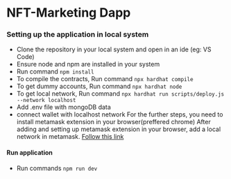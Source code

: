 # NFT-Marketing Dapp
### Setting up the application in local system


- Clone the repository in your local system and open in an ide (eg: VS Code)
- Ensure node and npm are installed in your system
- Run command ``` npm install ```
- To compile the contracts, Run command ```npx hardhat compile```
- To get dummy accounts, Run command ```npx hardhat node```
- To get local network, Run command ```npx hardhat run scripts/deploy.js --network localhost```
- Add .env file with mongoDB data
- connect wallet with localhost network
For the further steps, you need to install metamask extension in your browser(preffered chrome)
After adding and setting up metamask extension in your browser, add a local network in metamask.
[Follow this link](https://stackoverflow.com/a/68814079/15968090)

#### Run application
- Run commands ```npm run dev```
